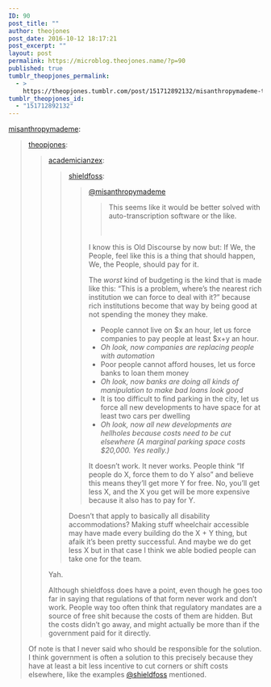 ```yaml
---
ID: 90
post_title: ""
author: theojones
post_date: 2016-10-12 18:17:21
post_excerpt: ""
layout: post
permalink: https://microblog.theojones.name/?p=90
published: true
tumblr_theopjones_permalink:
  - >
    https://theopjones.tumblr.com/post/151712892132/misanthropymademe-theopjones
tumblr_theopjones_id:
  - "151712892132"
---
```

<p><a class="tumblr_blog" href="http://misanthropymademe.tumblr.com/post/151708995661">misanthropymademe</a>:</p>
<blockquote>
<p><a class="tumblr_blog" href="http://theopjones.tumblr.com/post/151708787457">theopjones</a>:</p>
<blockquote>
<p><a class="tumblr_blog" href="http://academicianzex.tumblr.com/post/151703708170">academicianzex</a>:</p>
<blockquote>
<p><a class="tumblr_blog" href="http://shieldfoss.tumblr.com/post/151697390455">shieldfoss</a>:</p>
<blockquote>
<p><a class="tumblelog" href="https://tmblr.co/mw4QzhiSNnZ55iziwxArRPw">@misanthropymademe</a></p>
<blockquote><p>

This seems like it would be better solved with auto-transcription software or the like. 

<br /></p></blockquote>
<p>I know this is Old Discourse by now but: If We, the People, feel like this is a thing that should happen, We, the People, should pay for it.</p>
<p>The <i>worst</i> kind of budgeting is the kind that is made like this: “This is a problem, where’s the nearest rich institution we can force to deal with it?” because rich institutions become that way by being good at not spending the money they make.</p>
<ul><li>People cannot live on $x an hour, let us force companies to pay people at least $x+y an hour.<br /></li>
<li>
<i>Oh look, now companies are replacing people with automation</i><br /></li>
<li>Poor people cannot afford houses, let us force banks to loan them money</li>
<li><i>Oh look, now banks are doing all kinds of manipulation to make bad loans look good</i></li>
<li>It is too difficult to find parking in the city, let us force all new developments to have space for at least two cars per dwelling</li>
<li><i>Oh look, now all new developments are hellholes because costs need to be cut elsewhere (A marginal parking space costs $20,000. Yes really.)</i></li>
</ul><p>It doesn’t work. It never works. People think “If people do X, force them to do Y also” and believe this means they’ll get more Y for free. No, you’ll get less X, and the X you get will be more expensive because it also has to pay for Y.</p>
</blockquote>
<p>Doesn’t that apply to basically all disability accommodations?  Making stuff wheelchair accessible may have made every building do the X + Y thing, but afaik it’s been pretty successful.    And maybe we do get less X but in that case I think we able bodied people can take one for the team.</p>
</blockquote>
<p>Yah. </p>
<p>Although shieldfoss does have a point, even though he goes too far in saying that regulations of that form never work and don’t work. People way too often think that regulatory mandates are a source of free shit because the costs of them are hidden. But the costs didn’t go away, and might actually be more than if the government paid for it directly.</p>
</blockquote>
<p>Of note is that I never said who should be responsible for the solution. I think government is often a solution to this precisely because they have at least a bit less incentive to cut corners or shift costs elsewhere, like the examples <a class="tumblelog" href="https://tmblr.co/m4OOu-EBs3RJfMuiEXWOFlA">@shieldfoss</a> mentioned. </p>
</blockquote>